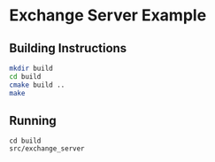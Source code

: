 # Exchange Server Example

## Building Instructions

```bash
mkdir build
cd build
cmake build ..
make
```

## Running

```
cd build
src/exchange_server
```
